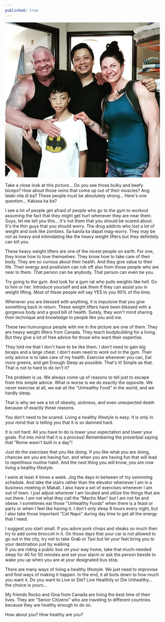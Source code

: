 ```yaml
---
published: true
---
```

![Workout](/images/Buff.jpg)

Take a close look at this picture...
Do you see those bulky and beefy biceps?  How about those veins that come up out of their muscles? Ang lalaki nila di ba?
These people must be absolutely strong...
Here's one question... Kakasa ka ba?

I see a lot of people get afraid of people who go to the gym to workout assuming the fact that they might get hurt whenever they are near them.
Guys, let me tell you this... It's not them that you should be scared about. It's the thin guys that you should worry. 
The drug addicts who lost a lot of weight and look like zombies. Sa kanila ka dapat mag-worry.
They may be not as heavy and intimidating like the heavy weight lifters but they definitely can kill you.

These heavy weight lifters are one of the nicest people on earth. For one, they know how to love themselves. They know how to take care of their body. They are so curious about their health. And they give value to their life.
Their energy and positivism can rub off also from those people who are near to them.
That person can be anybody. That person can even be you.

Try going to the gym. And look for a gym rat who pulls weights like hell. Go to him or her. Introduce yourself and ask them if they can assist you in weight lifting.
Most of these people will say YES to you 90% of the time.

Whenever you are blessed with anything, it is impulsive that you give something back in return. 
These weight lifters have been blessed with a gorgeous body and a good bill of health. 
Surely, they won't mind sharing their technique and knowledge to people like you and me.

These two humungous people with me in the picture are one of them. 
They are heavy weight lifters from Canada. They teach bodybuilding for a living. But they give a lot of free advice for those who want their expertise.

They told me that I don't have to be like them. I don't need to gain big biceps and a large chest. I don't even need to work out in the gym.
Their only advice is to take care of my health. Exercise whenever you can, Eat more greens, and get Enough Sleep as possible. 
That's it! Simple as that. That is not to hard to do isn't it?

The problem is us. We always come up of reasons to tell just to escape from this simple advice. What is worse is we do exactly the opposite.
We never exercise at all, we eat all the "Unhealthy Food" in the world, and we hardly sleep.

That is why we see a lot of obesity, sickness, and even unexpected death because of exactly these reasons. 

You don't need to be scared. Living a healthy lifestyle is easy. It is only in your mind that is telling you that it is so damned hard.

It is not hard. All you have to do is lower your expectation and lower your goals. Put into mind that it is a process!
Remembering the proverbial saying that "Rome wasn't built in a day"! 

Just do the exercises that you like doing. If you like what you are doing, chances are you are having fun, and when you are having fun that will lead to repetitious routine habit. And the next thing you will know, you are now living a healthy lifestyle.

I swim at least 4 times a week. Jog the days in between of my swimming schedule. And take the stairs rather than the elevator whenever I am in a business meeting in Makati.
I also have a set of exercises whenever I am out of town.
I just adjust wherever I am located and utilize the things that are out there.
I am not what they call the "Macho Man" but I am not fat and obese. I sometimes eat those "Unhealthy Foods" when there is a feast or party or when I feel like having it. 
I don't only sleep 8 hours every night, but I also take those important "Cat Naps" during day time to get all the energy that I need.

I suggest you start small. If you adore pork chops and steaks so much then try to add some broccoli in it. 
On those days that your car is not allowed to go out in the city, try not to take Grab or Taxi but let your feet bring you to your destination just by walking.  
If you are riding a public bus on your way home, take that much-needed sleep for 40 for 50 minutes and set your alarm or ask the person beside to wake you up when you are at your designated bus stop. 

There are many ways of living a healthy lifestyle. We just need to improvise and find ways of making it happen.
In the end, it all boils down to how much you want it.
Do you want to Live or Die? Live Healthily or Die Unhealthy... the choice is yours...

My friends Rocko and Gina from Canada are living the best time of their lives. They are "Senior Citizens" who are traveling to different countries because they are healthy enough to do so.

How about you? How healthy are you? 



